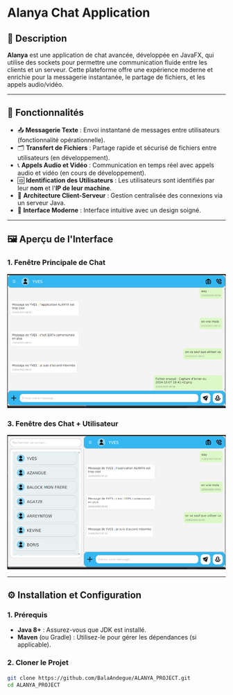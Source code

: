 # **Alanya Chat Application**

## 🚀 **Description**
**Alanya** est une application de chat avancée, développée en JavaFX, qui utilise des sockets pour permettre une communication fluide entre les clients et un serveur. Cette plateforme offre une expérience moderne et enrichie pour la messagerie instantanée, le partage de fichiers, et les appels audio/vidéo.

---

## 🌟 **Fonctionnalités**
- 📤 **Messagerie Texte** : Envoi instantané de messages entre utilisateurs (fonctionnalité opérationnelle).
- 🗂️ **Transfert de Fichiers** : Partage rapide et sécurisé de fichiers entre utilisateurs (en développement).
- 📞 **Appels Audio et Vidéo** : Communication en temps réel avec appels audio et vidéo (en cours de développement).
- 🆔 **Identification des Utilisateurs** : Les utilisateurs sont identifiés par leur **nom** et l'**IP de leur machine**.
- 🤝 **Architecture Client-Serveur** : Gestion centralisée des connexions via un serveur Java.
- 🎨 **Interface Moderne** : Interface intuitive avec un design soigné.

---

## 🖼️ **Aperçu de l'Interface**
### **1. Fenêtre Principale de Chat**
![Aperçu 3](./user_interface.png)


### **3. Fenêtre des Chat + Utilisateur**
![Aperçu 1](./chat_interface.png)



---

## ⚙️ **Installation et Configuration**

### **1. Prérequis**
- **Java 8+** : Assurez-vous que JDK est installé.
- **Maven** (ou Gradle) : Utilisez-le pour gérer les dépendances (si applicable).

### **2. Cloner le Projet**
```bash
git clone https://github.com/BalaAndegue/ALANYA_PROJECT.git
cd ALANYA_PROJECT
